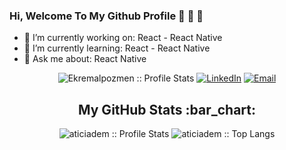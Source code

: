 
### Hi, Welcome To My Github Profile 👋 👋 👋

- 🔭 I’m currently working on: React - React Native
- 🌱 I’m currently learning: React - React Native
- 💬 Ask me about: React Native


<p align="center">
<img src="https://komarev.com/ghpvc/?username=Ekremalpozmen&color=blue" alt="Ekremalpozmen :: Profile Stats"></a>
<a href="https://www.linkedin.com/in/ekremalpozmen/" target="_blank"><img alt="LinkedIn" src="https://img.shields.io/badge/LinkedIn-@ekremalpozmen-blue?style=flat&logo=linkedin"></a>
<a href="mailto:ekrem3792@gmail.com"><img alt="Email" src="https://img.shields.io/badge/Email-ekrem3792@gmail.com-blue?style=flat&logo=gmail"></a>
</p>


<h2 align="center">My GitHub Stats :bar_chart:</h2>
<p align="center">
  <img src="https://github-readme-stats.vercel.app/api?username=Ekremalpozmen&show_icons=true&theme=synthwave" alt="aticiadem :: Profile Stats" />
  <img src="https://github-readme-stats.vercel.app/api/top-langs/?username=Ekremalpozmen&langs_count=10&theme=tokyonight&layout=compact" alt="aticiadem :: Top Langs" />
</p>
